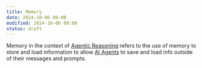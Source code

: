```yaml
---
title: Memory
date: 2024-10-06 00:00
modified: 2024-10-06 00:00
status: draft
---
```


Memory in the context of [Agentic Reasoning](agentic-reasoning.md) refers to the use of memory to store and load information to allow [AI Agents](ai-agents.md) to save and load info outside of their messages and prompts.
